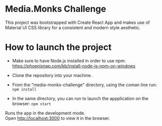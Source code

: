 # Media.Monks Challenge

This project was bootstrapped with Create React App and makes use of Material UI CSS library for a consistent and modern style aesthetic.



# How to launch the project

- Make sure to have Node.js installed in order to use npm: https://phoenixnap.com/kb/install-node-js-npm-on-windows


- Clone the repository into your machine.


- From the "media-monks-challenge" directory, using the coman line run: ```npm install``` 

- In the same directory, you can run to launch the appplication on the browser: ```npm start``` 

Runs the app in the development mode.\
Open [http://localhost:3000](http://localhost:3000) to view it in the browser.